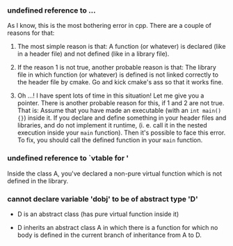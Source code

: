 

### undefined reference to ...

As I know, this is the most bothering error in cpp. There are a couple of reasons for that:

1. The most simple reason is that: A function (or whatever) is declared (like in a header file) and not defined (like in a library file).

2. If the reason 1 is not true, another probable reason is that: The library file in which function (or whatever) is defined is not linked correctly to the header file by cmake. Go and kick cmake's ass so that it works fine.

3. Oh ...! I have spent lots of time in this situation! Let me give you a pointer. There is another probable reason for this, if 1 and 2 are not true. That is: Assume that you have made an executable (with an `int main() {}`) inside it. If you declare and define something in your header files and libraries, and do not implement it runtime, (i. e. call it in the nested execution inside your `main` function). Then it's possible to face this error. To fix, you should call the defined function in your `main` function. 


### undefined reference to `vtable for <class-A>'

Inside the class A, you've declared a non-pure virtual function which is not defined in the library.


### cannot declare variable 'dobj' to be of abstract type 'D'

- D is an abstract class (has pure virtual function inside it)

- D inherits an abstract class A in which there is a function for which no body is defined in the current branch of inheritance from A to D.